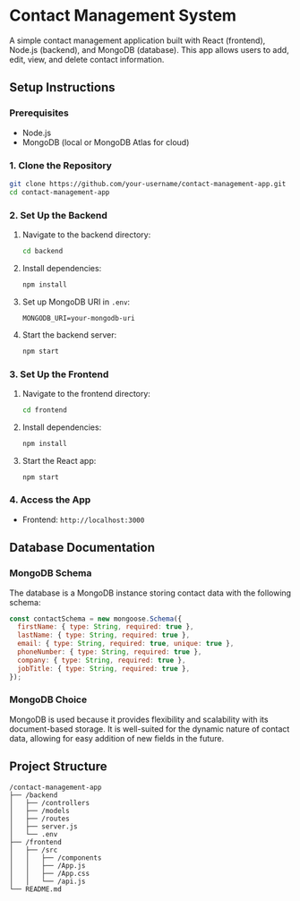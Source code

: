 
# Contact Management System

A simple contact management application built with React (frontend), Node.js (backend), and MongoDB (database). This app allows users to add, edit, view, and delete contact information.

## Setup Instructions

### Prerequisites
- Node.js 
- MongoDB (local or MongoDB Atlas for cloud)

### 1. Clone the Repository
```bash
git clone https://github.com/your-username/contact-management-app.git
cd contact-management-app
```

### 2. Set Up the Backend
1. Navigate to the backend directory:
   ```bash
   cd backend
   ```

2. Install dependencies:
   ```bash
   npm install
   ```

3. Set up MongoDB URI in `.env`:
   ```
   MONGODB_URI=your-mongodb-uri
   ```

4. Start the backend server:
   ```bash
   npm start
   ```

### 3. Set Up the Frontend
1. Navigate to the frontend directory:
   ```bash
   cd frontend
   ```

2. Install dependencies:
   ```bash
   npm install
   ```

3. Start the React app:
   ```bash
   npm start
   ```

### 4. Access the App
- Frontend: `http://localhost:3000`

## Database Documentation

### MongoDB Schema
The database is a MongoDB instance storing contact data with the following schema:

```js
const contactSchema = new mongoose.Schema({
  firstName: { type: String, required: true },
  lastName: { type: String, required: true },
  email: { type: String, required: true, unique: true },
  phoneNumber: { type: String, required: true },
  company: { type: String, required: true },
  jobTitle: { type: String, required: true },
});
```

### MongoDB Choice
MongoDB is used because it provides flexibility and scalability with its document-based storage. It is well-suited for the dynamic nature of contact data, allowing for easy addition of new fields in the future.

## Project Structure

```
/contact-management-app
├── /backend
│   ├── /controllers
│   ├── /models
│   ├── /routes
│   ├── server.js
│   └── .env
├── /frontend
│   ├── /src
│   │   ├── /components
│   │   ├── /App.js
│   │   ├── /App.css
│   │   └── /api.js
└── README.md
```


